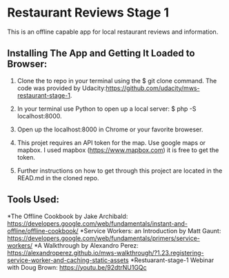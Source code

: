 # Restaurant Reviews Stage 1

 This is an offline capable app for local restaurant reviews and information.

## Installing The App and Getting It Loaded to Browser:

1. Clone the to repo in your terminal using the $ git clone command. The code was provided by                                    Udacity:https://github.com/udacity/mws-restaurant-stage-1.

2. In your terminal use Python to open up a local server: $ php -S localhost:8000.

3. Open up the localhost:8000 in Chrome or your favorite broweser.

4. This projet requires an API token for the map. Use google maps or mapbox. I used mapbox (https://www.mapbox.com) it is free    to get the token.

5. Further instructions on how to get through this project are located in the READ.md in the cloned repo.


## Tools Used:
*The Offline Cookbook by Jake Archibald:
https://developers.google.com/web/fundamentals/instant-and-offline/offline-cookbook/
*Service Workers: an Introduction by Matt Gaunt:
https://developers.google.com/web/fundamentals/primers/service-workers/
*A Walkthrough by Alexandro Perez:
https://alexandroperez.github.io/mws-walkthrough/?1.23.registering-service-worker-and-caching-static-assets
*Restuarant-stage-1 Webinar with Doug Brown: 
https://youtu.be/92dtrNU1GQc













